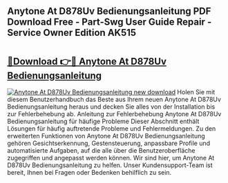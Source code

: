 ## Anytone At D878Uv Bedienungsanleitung PDF Download Free - Part-Swg User Guide Repair - Service Owner Edition AK515

# <h2><a href="http://df52ibz.blite.top/?on=Anytone+At+D878Uv+Bedienungsanleitung">🔗Download 👉🔴 Anytone At D878Uv Bedienungsanleitung</a></h2>

[![Anytone At D878Uv Bedienungsanleitung new download](https://i.imgur.com/lujVjoI.png)](http://df52ibz.blite.top/?on=Anytone+At+D878Uv+Bedienungsanleitung)
Holen Sie mit diesem Benutzerhandbuch das Beste aus Ihrem neuen Anytone At D878Uv Bedienungsanleitung heraus und decken Sie alles von der Installation bis zur Fehlerbehebung ab. Anleitung zur Fehlerbehebung Anytone At D878Uv Bedienungsanleitung für häufige Probleme Dieser Abschnitt enthält Lösungen für häufig auftretende Probleme und Fehlermeldungen. Zu den erweiterten Funktionen von Anytone At D878Uv Bedienungsanleitung gehören Gesichtserkennung, Gestensteuerung, anpassbare Profile und automatisierte Aufgaben, auf die alle über die Benutzeroberfläche zugegriffen und angepasst werden können. Wir sind hier, um Anytone At D878Uv Bedienungsanleitung zu helfen. Unser Kundensupport-Team ist bereit, Ihnen bei Fragen oder Bedenken behilflich zu sein.

